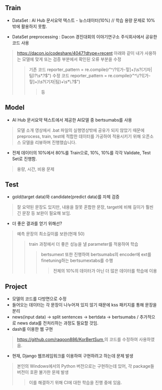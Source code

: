 ## Train
- DataSet : AI Hub 문서요약 텍스트 - 뉴스데이터(10%)
// 학습 용량 문제로 10% 밖에 활용하지 못함.

- DataSet preprocessing : Dacon 경진대회의 이야기연구소 주식회사에서 공유한 코드 사용
>https://dacon.io/codeshare/4047?dtype=recent
> 아래와 같이 내가 사용하는 모델에 맞게 또는 검증 부분에서 확인된 오류 부분을 수정
>> 기존 코드
>> reporter_pattern = re.compile(r"^\/?([가-힣]+)\s?(기자|팀)?\s*\.?$")
>> 수정 코드
>> reporter_pattern = re.compile(r"^\/?([가-힣]+)\s?(기자|팀)+\s*\.?$")
>>> 등
    
## Model
- AI Hub 문서요약 텍스트에서 제공한 AI모델 중 bertsumabs를 사용
> 모델 소개 영상에서 .bat 파일의 실행영상밖에 공유가 되지 않았기 때문에 preprocess, train, test에 적합한 데이터를 가공하여 적용시키기 위해 오픈소스 모델을 리뷰하며 진행했습니다.

- 전체 데이터의 10%에서 80%를 Train으로, 10%, 10%를 각각 Validate, Test Set로 진행함.
> 용량, 시간, 비용 문제

## Test
- gold(target data)와 candidate(predict data)를 자체 검증
> 잘 요약된 문장도 있지만, 내용을 잘못 혼합한 문장, target에 비해 길이가 훨씬 긴 문장 등 보완이 필요해 보임.
- 더 좋은 결과를 얻기 위해선?
> 예측 문장의 최소길이를 보완(현재 50)
>> train 과정에서 더 좋은 성능을 낼 parameter를 적용하여 학습
>>> bertsumext 또한 진행하여 bertsumabs의 encoder에 ext를 finetuning하는 bertsumextabs를 수행
>>>> 전체의 10%의 데이터가 아닌 더 많은 데이터를 학습에 이용

## Project
- 모델의 코드를 다방면으로 수정 
- 들어오는 데이터는 각 문장이 나누어져 있지 않기 때문에 kss 패키지를 통해 문장을 분리
- news(input data) -> split sentences -> bertdata -> bertsumabs / 추가적으로 news data를 전처리하는 과정도 필요할 것임.
- dash를 이용한 웹 구현
> [https://github.com/raqoon886/KorBertSum ](https://github.com/raqoon886/KorBertSum/blob/master/Newsdata_summarybot.ipynb)의 코드를 수정하여 사용하였음.
- 현재, Django 웹프레임워크를 이용하여 구현하려고 하는데 문제 발생
> 본인의 Windows에서의 Python 버전으로는 구현하는데 있어, 각 package들 버전이 호환 불가한 문제 발생
>> 이를 해결하기 위해 CI에 대한 학습을 진행 중에 있음.
